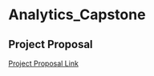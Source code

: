 # Analytics_Capstone

## Project Proposal 
[Project Proposal Link](https://docs.google.com/presentation/d/1YCPXPye0yBwvGRCCgYu--sPzDZ95viQ4dNNc1-T2edk/edit?slide=id.g38d6c9e7b5d_0_14#slide=id.g38d6c9e7b5d_0_14)
